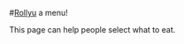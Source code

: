 #[Rollyu](https://canonzki.github.io/rollyu/) a menu!

This page can help people select what to eat.
